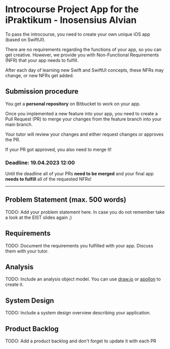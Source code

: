 # Introcourse Project App for the iPraktikum - Inosensius Alvian

To pass the introcourse, you need to create your own unique iOS app (based on SwiftUI).

There are no requirements regarding the functions of your app, so you can get creative.
However, we provide you with Non-Functional Requirements (NFR) that your app needs to fulfill.

After each day of learning new Swift and SwiftUI concepts, these NFRs may change, or new NFRs get added.


## Submission procedure

You get a **personal repository** on Bitbucket to work on your app.

Once you implemented a new feature into your app, you need to create a Pull Request (PR) to merge your changes from the feature branch into your main branch.

Your tutor will review your changes and either request changes or approves the PR. 

If your PR got approved, you also need to merge it!

### Deadline: **19.04.2023 12:00**
Until the deadline all of your PRs **need to be merged** and your final app **needs to fulfill** all of the requested NFRs!

---

## Problem Statement (max. 500 words)

TODO: Add your problem statement here. In case you do not remember take a look at the EIST slides again ;)

## Requirements

TODO: Document the requirements you fulfilled with your app. Discuss them with your tutor.

## Analysis

TODO: Include an analysis object model. You can use [draw.io](https://draw.io) or [apollon](https://apollon.ase.cit.tum.de) to create it.

## System Design

TODO: Include a system design overview describing your application.

## Product Backlog

TODO: Add a product backlog and don't forget to update it with each PR

